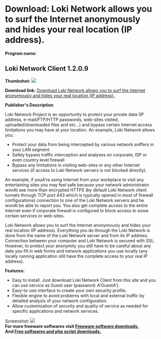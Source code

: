 # Download: Loki Network allows you to surf the Internet anonymously and hides your real location (IP address).

**Program name:**

## Loki Network Client 1.2.0.9

  
**Thumbshot:** ![](http://www.freewarefiles.com/screenshot/lokinetwork_md.gif)   
  
**Download link:** [Download Loki Network allows you to surf the Internet anonymously and hides your real location (IP address).](http://freesoftwares.boysofts.com/Loki-Network-Client_program_39636.html)  
  


**Publisher's Description**  
  


Loki Network Project is an opportunity to protect your private data (IP address, e-mail/FTP/HTTP passwords, web-sites visited, uploaded/downloaded files and etc...) and bypass certain Internet access limitations you may have at your location. An example, Loki Network allows you: 

  * Protect your data from being intercepted by various network sniffers in your LAN segment 
  * Safely bypass traffic interception and analyses on corporate, ISP or even country level firewall 
  * Bypass any limitations in visiting web-sites or any other Internet services (if access to Loki Network servers is not blocked directly). 

An example, if youA're using Internet from your workplace to visit any entertaining sites you may feel safe because your network administrator wonAt see more than encrypted HTTPS (by default Loki Network client tunnels through TCP port 443 which is typically opened in most of firewall configurations) connection to one of the Loki Network servers and he wonAt be able to report you. You also get complete access to the entire Internet even if corporate firewall is configured to block access to some certain services or web-sites.

Loki Network allows you to surf the Internet anonymously and hides your real location (IP address). Everything you do through the Loki Network is done from the name of the Loki Network server and from its IP address. Connection between your computer and Loki Network is secured with SSL. However, to protect your anonymity you still have to be careful about any data you fill in web forms and network applications you use locally (any locally running application still have the complete access to your real IP address).

**Features:**

  * Easy to install. Just download Loki Network Client from this site and you can use service as Guest user (password: A'GuestA'). 
  * Easy-to-use interface to create your own security profile. 
  * Flexible engine to avoid problems with local and external traffic by detailed analysis of your network configuration. 
  * Allow customization of security and quality of service as needed for specific applications and network services. 

  
  
Screenshot: ![](http://www.freewarefiles.com/screenshot/lokinetwork.gif)   
**For more freeware softwares visit [Freeware software downloads.](http://freesoftwares.boysofts.com/)**   
**And [Free softwares and php script downloads.](http://www.boysofts.com/)**
